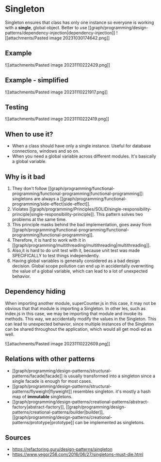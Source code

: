 # Singleton
Singleton ensures that class has only one instance so everyone is working with a **single**, global object. Better to use [[graph/programming/design-patterns/dependency-injection|dependency-injection]]
![[attachments/Pasted image 20231030174642.png]]

## Example
![[attachments/Pasted image 20231110222429.png]]

## Example - simplified
![[attachments/Pasted image 20231110221917.png]]

## Testing
![[attachments/Pasted image 20231110222419.png]]

## When to use it?
- When a class should have only a single instance. Useful for database connections, windows and so on.
- When you need a global variable across different modules. It's basically a global variable.

## Why is it bad
1. They don't follow [[graph/programming/functional-programming/functional-programming|functional-programming]]: singletons are always a [[graph/programming/functional-programming/side-effect|side-effect]].
2. Violates [[graph/programming/Principles/SOLID/single-responsibility-principle|single-responsibility-principle]]. This pattern solves two problems at the same time.
3. This principle masks behind the bad implementation, goes away from [[graph/programming/functional-programming/functional-programming|functional-programming]]. 
4. Therefore, it is hard to work with it in [[graph/programming/multithreading/multithreading|multithreading]]. 
5. Also,it is hard to do unit test with it, because unit test was made SPECIFICALLY to test things independently.
6. Having global variables is generally considered as a bad design decision. Global scope pollution can end up in accidentally overwriting the value of a global variable, which can lead to a lot of unexpected behavior.

## Dependency hiding
When importing another module, superCounter.js in this case, it may not be
obvious that that module is importing a Singleton. In other les, such
as index.js in this case, we may be importing that module and invoke its
methods. This way, we accidentally modify the values in the Singleton. This
can lead to unexpected behavior, since multiple instances of the Singleton can
be shared throughout the application, which would all get modi ed as well.

![[attachments/Pasted image 20231110222609.png]]



## Relations with other patterns
- [[graph/programming/design-patterns/structural-patterns/facade|facade]] is usually transformed into a singleton since a single facade is enough for most cases.
- [[graph/programming/design-patterns/structural-patterns/flyweight|flyweight]] resembles singleton. it's mostly a hash map of **immutable** singletons.
- [[graph/programming/design-patterns/creational-patterns/abstract-factory|abstract-factory]], [[graph/programming/design-patterns/creational-patterns/builder|builder]], [[graph/programming/design-patterns/creational-patterns/prototype|prototype]] can be implemented as singletons.

## Sources
- https://refactoring.guru/design-patterns/singleton
- https://www.yegor256.com/2016/06/27/singletons-must-die.html